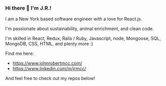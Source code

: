 ### Hi there 👋 I'm J.R.! 

I am a New York based software engineer with a love for React.js.

I'm passionate about sustainability, animal enrichment, and clean code.

I'm skilled in React, Redux, Rails / Ruby, Javascript, node, Mongoose, SQL, MongoDB, CSS, HTML, and plenty more :)

Find me here:
* https://www.johnrobertmcc.com/
* https://www.linkedin.com/in/jrmcc/

And feel free to check out my repos below!
